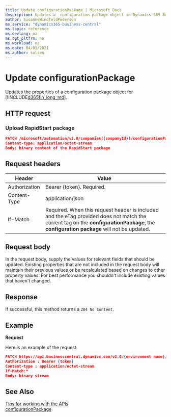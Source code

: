 ```yaml
---
title: Update configurationPackage | Microsoft Docs
description: Updates a  configuration package object in Dynamics 365 Business Central.
author: SusanneWindfeldPedersen
ms.service: "dynamics365-business-central"
ms.topic: reference
ms.devlang: na
ms.tgt_pltfrm: na
ms.workload: na
ms.date: 04/01/2021
ms.author: solsen
---
```


<!-- NOTE: This article is an auto-generated stub from the metadata file. -->
<!-- The sections marked with an EDIT_IS_REQUIRED require manual editing. -->
# Update configurationPackage

Updates the properties of a configuration package object for [!INCLUDE[d365fin_long_md](../../includes/d365fin_long_md.md)].

## HTTP request

### Upload RapidStart package

```json
PATCH /microsoft/automation/v2.0/companies({companyId})/configurationPackages({packageId})/file('{packageCode}')/content
Content-type: application/octet-stream
Body: binary content of the RapidStart package
```

## Request headers

|Header|Value|
|------|-----|
|Authorization  |Bearer {token}. Required. |
|Content-Type  |application/json|
|If-Match      |Required. When this request header is included and the eTag provided does not match the current tag on the **configurationPackage**, the **configuration package** will not be updated. |

## Request body

In the request body, supply the values for relevant fields that should be updated. Existing properties that are not included in the request body will maintain their previous values or be recalculated based on changes to other property values. For best performance you shouldn't include existing values that haven't changed.

## Response

If successful, this method returns a ```204 No Content```.

## Example

**Request**

Here is an example of the request.
```json
PATCH https://api.businesscentral.dynamics.com/v2.0/{environment name}/api/microsoft/automation/v2.0/companies({companyId})/configurationPackages({packageId})/file('{packageCode}')/content
Authorization : Bearer {token}
Content-type : application/octet-stream
If-Match:*
Body: binary stream
```
<!--
**Response**
Here is an example of the response.

<!-- START>EDIT_IS_REQUIRED. Fill in values for properties
```json
HTTP/1.1 200 OK
Content-type: application/json
{
    "id" : ,
    "code" : ,
    "packageName" : ,
    "languageId" : ,
    "productVersion" : ,
    "processingOrder" : ,
    "excludeConfigurationTables" : ,
    "numberOfTables" : ,
    "numberOfRecords" : ,
    "numberOfErrors" : ,
    "importStatus" : ,
    "importError" : ,
    "applyStatus" : ,
    "applyError" :
}
```
<!-- END>EDIT_IS_REQUIRED-->
## See Also

[Tips for working with the APIs](../../developer/devenv-connect-apps-tips.md)  
[configurationPackage](../resources/dynamics_configurationPackage.md)